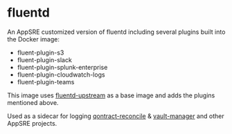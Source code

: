 # fluentd

An AppSRE customized version of fluentd including several plugins built into the Docker image:
- fluent-plugin-s3
- fluent-plugin-slack
- fluent-plugin-splunk-enterprise
- fluent-plugin-cloudwatch-logs
- fluent-plugin-teams

This image uses [fluentd-upstream](https://quay.io/repository/app-sre/fluentd-upstream?tab=info) as a base image and adds the plugins mentioned above.

Used as a sidecar for logging [qontract-reconcile](https://github.com/app-sre/qontract-reconcile/) & 
[vault-manager](https://github.com/app-sre/vault-manager/) and other AppSRE projects.
